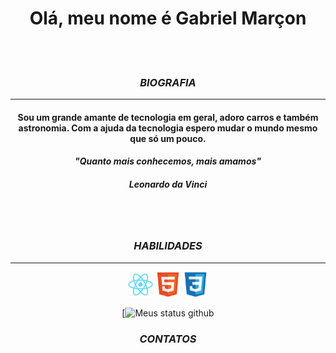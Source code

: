 <center>

# Olá, meu nome é Gabriel Marçon
<br><br>


### *BIOGRAFIA*
-----
#### Sou um grande amante de tecnologia em geral, adoro carros e também astronomia. Com a ajuda da tecnologia espero mudar o mundo mesmo que só um pouco. 


#### *"Quanto mais conhecemos, mais amamos"* <p> 
  #####                    *Leonardo da Vinci*

<br><br>

### *HABILIDADES*
------

<img width="40" src="https://raw.githubusercontent.com/devicons/devicon/master/icons/react/react-original.svg">
<img width="40" src="https://raw.githubusercontent.com/devicons/devicon/master/icons/html5/html5-original.svg">
<img width="40" src="https://raw.githubusercontent.com/devicons/devicon/master/icons/css3/css3-original.svg">


 [![Meus status github](https://github-readme-stats.vercel.app/api?username=gmarconleal&theme=gotham&custom_title=MEUS%20STATUS%20GITHUB&locale=pt-BR)
  
</a>



### *CONTATOS*

</center>